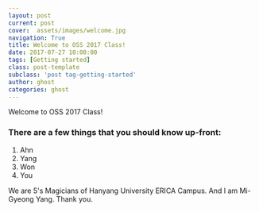 ```yaml
---
layout: post
current: post
cover:  assets/images/welcome.jpg
navigation: True
title: Welcome to OSS 2017 Class!
date: 2017-07-27 10:00:00
tags: [Getting started]
class: post-template
subclass: 'post tag-getting-started'
author: ghost
categories: ghost
---
```


Welcome to OSS 2017 Class!

### There are a few things that you should know up-front:
1. Ahn
2. Yang
3. Won 
4. You


We are 5's Magicians of Hanyang University ERICA Campus.
And I am Mi-Gyeong Yang.
Thank you.

